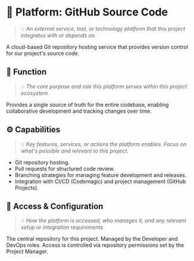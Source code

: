 # 🐙 Platform: GitHub Source Code
> 💡 *An external service, tool, or technology platform that this project integrates with or depends on.*

A cloud-based Git repository hosting service that provides version control for our project's source code.

## 🧩 Function
> 💡 *The core purpose and role this platform serves within this project ecosystem.*

Provides a single source of truth for the entire codebase, enabling collaborative development and tracking changes over time.

## ⚙️ Capabilities
> 💡 *Key features, services, or actions the platform enables. Focus on what's possible and relevant to this project.*

- Git repository hosting.
- Pull requests for structured code review.
- Branching strategies for managing feature development and releases.
- Integration with CI/CD (Codemagic) and project management (GitHub Projects).

## 🔐 Access & Configuration
> 💡 *How the platform is accessed, who manages it, and any relevant setup or integration requirements.*

The central repository for this project. Managed by the Developer and DevOps roles. Access is controlled via repository permissions set by the Project Manager.
